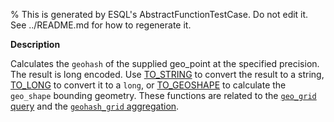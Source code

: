 % This is generated by ESQL's AbstractFunctionTestCase. Do not edit it. See ../README.md for how to regenerate it.

**Description**

Calculates the `geohash` of the supplied geo_point at the specified precision. The result is long encoded. Use [TO_STRING](#esql-to_string) to convert the result to a string, [TO_LONG](#esql-to_long) to convert it to a `long`, or [TO_GEOSHAPE](esql-to_geoshape) to calculate the `geo_shape` bounding geometry.  These functions are related to the [`geo_grid` query](/reference/query-languages/query-dsl/query-dsl-geo-grid-query.md) and the [`geohash_grid` aggregation](/reference/aggregations/search-aggregations-bucket-geohashgrid-aggregation.md).

